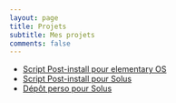 ```yaml
---
layout: page
title: Projets
subtitle: Mes projets
comments: false
---
```


* [Script Post-install pour elementary OS](https://github.com/Devil505/elementaryos-postinstall)
* [Script Post-install pour Solus](https://github.com/Devil505/solus-postinstall)
* [Dépôt perso pour Solus](https://github.com/Devil505/solus-3rd-party-repo)

